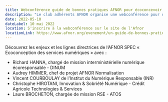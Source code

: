 ```yaml
---
title: Webconférence guide de bonnes pratiques AFNOR pour écoconcevoir les services numériques
description: "Le club adhérents AFNOR organise une webconférence pour découvrir les enjeux et les lignes directrices de l’AFNOR SPEC « Ecoconception des services numériques »."
date: 2022-05-10
dateLabel: 10 mai 2022
location: S'inscrire à la webconférence sur le site de l'Afnor
locationLink: https://www.afnor.org/evenement/un-guide-de-bonnes-pratiques-ecoconcevoir-services-numeriques/
---
```


Découvrez les enjeux et les lignes directrices de l’AFNOR SPEC « Ecoconception des services numériques » avec :
* Richard HANNA, chargé de mission interministérielle numérique écoresponsable - DINUM 
* Audrey HIMMER, chef de projet AFNOR Normalisation
* Vincent COURBOULAY de l’Institut du Numérique Responsable (INR)
* Christophe HIROTANI, Innovation & Sobriété Numérique  - Crédit Agricole Technologies & Services
* Laure BROCHETON, chargée de mission RSE - ATOS
